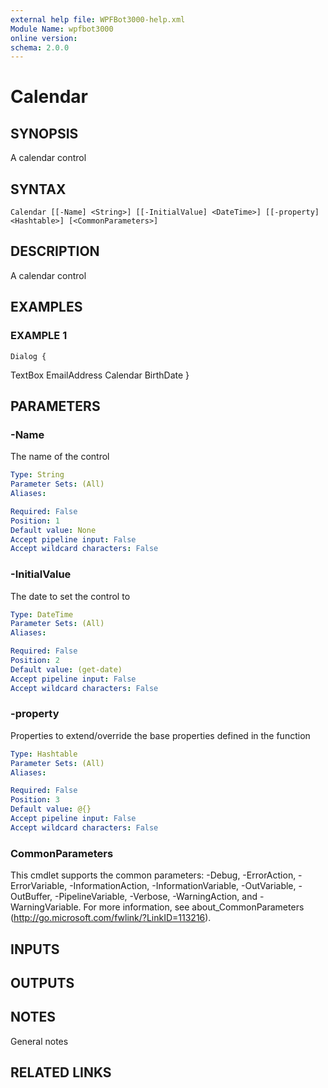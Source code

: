 ```yaml
---
external help file: WPFBot3000-help.xml
Module Name: wpfbot3000
online version:
schema: 2.0.0
---
```


# Calendar

## SYNOPSIS
A calendar control

## SYNTAX

```
Calendar [[-Name] <String>] [[-InitialValue] <DateTime>] [[-property] <Hashtable>] [<CommonParameters>]
```

## DESCRIPTION
A calendar control

## EXAMPLES

### EXAMPLE 1
```
Dialog {
```

TextBox EmailAddress
    Calendar BirthDate
}

## PARAMETERS

### -Name
The name of the control

```yaml
Type: String
Parameter Sets: (All)
Aliases:

Required: False
Position: 1
Default value: None
Accept pipeline input: False
Accept wildcard characters: False
```

### -InitialValue
The date to set the control to

```yaml
Type: DateTime
Parameter Sets: (All)
Aliases:

Required: False
Position: 2
Default value: (get-date)
Accept pipeline input: False
Accept wildcard characters: False
```

### -property
Properties to extend/override the base properties defined in the function

```yaml
Type: Hashtable
Parameter Sets: (All)
Aliases:

Required: False
Position: 3
Default value: @{}
Accept pipeline input: False
Accept wildcard characters: False
```

### CommonParameters
This cmdlet supports the common parameters: -Debug, -ErrorAction, -ErrorVariable, -InformationAction, -InformationVariable, -OutVariable, -OutBuffer, -PipelineVariable, -Verbose, -WarningAction, and -WarningVariable.
For more information, see about_CommonParameters (http://go.microsoft.com/fwlink/?LinkID=113216).

## INPUTS

## OUTPUTS

## NOTES
General notes

## RELATED LINKS
